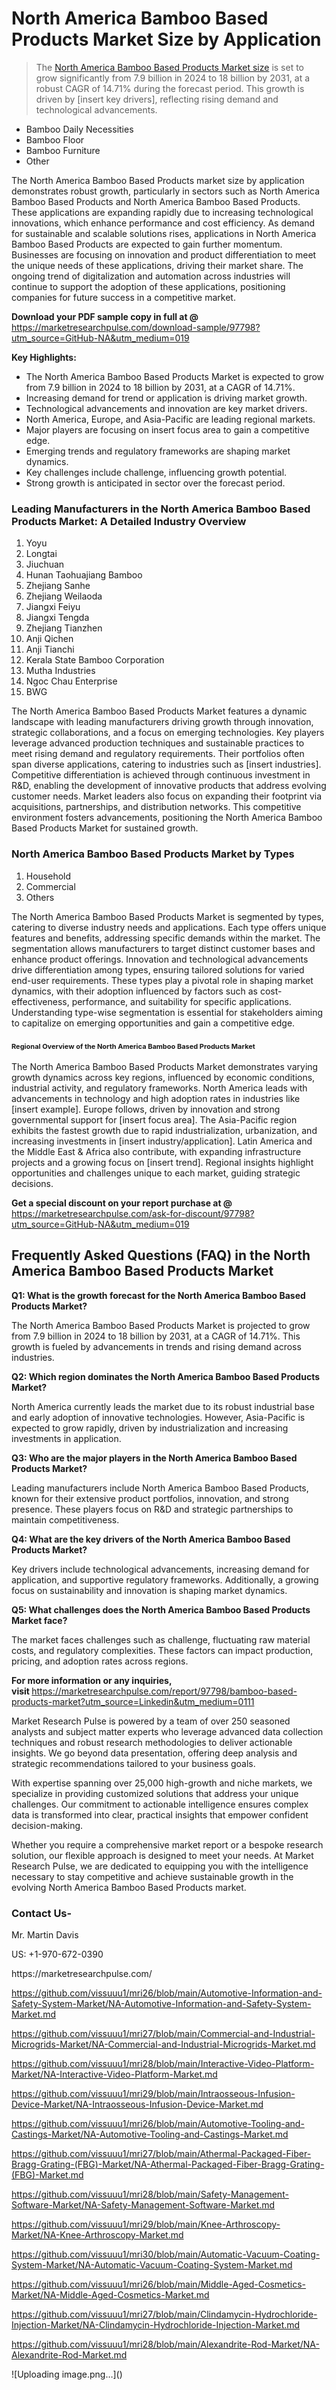 <h1>North America Bamboo Based Products Market&nbsp;Size by Application</h1><blockquote><p>The <a href="https://marketresearchpulse.com/download-sample/97798?utm_source=GitHub-NA&amp;utm_medium=019">North America Bamboo Based Products Market size</a> is set to grow significantly from 7.9 billion in 2024 to 18 billion by 2031, at a robust CAGR of 14.71% during the forecast period. This growth is driven by [insert key drivers], reflecting rising demand and technological advancements.</p></blockquote><ul><li>Bamboo Daily Necessities<li> Bamboo Floor<li> Bamboo Furniture<li> Other</li></ul><p>The North America Bamboo Based Products market size by application demonstrates robust growth, particularly in sectors such as North America Bamboo Based Products and North America Bamboo Based Products. These applications are expanding rapidly due to increasing technological innovations, which enhance performance and cost efficiency. As demand for sustainable and scalable solutions rises, applications in North America Bamboo Based Products are expected to gain further momentum. Businesses are focusing on innovation and product differentiation to meet the unique needs of these applications, driving their market share. The ongoing trend of digitalization and automation across industries will continue to support the adoption of these applications, positioning companies for future success in a competitive market.</p><p><strong>Download your PDF sample copy in full at @ </strong><a href="https://marketresearchpulse.com/download-sample/97798?utm_source=GitHub-NA&amp;utm_medium=019">https://marketresearchpulse.com/download-sample/97798?utm_source=GitHub-NA&amp;utm_medium=019</a></p><p><strong>Key Highlights: </strong></p><ul><li>The North America Bamboo Based Products Market is expected to grow from 7.9 billion in 2024 to 18 billion by 2031, at a CAGR of 14.71%.</li><li>Increasing demand for trend or application is driving market growth.</li><li>Technological advancements and innovation are key market drivers.</li><li>North America, Europe, and Asia-Pacific are leading regional markets.</li><li>Major players are focusing on insert focus area to gain a competitive edge.</li><li>Emerging trends and regulatory frameworks are shaping market dynamics.</li><li>Key challenges include challenge, influencing growth potential.</li><li>Strong growth is anticipated in sector over the forecast period.</li></ul><h3>Leading Manufacturers in the North America Bamboo Based Products Market: A Detailed Industry Overview</h3><ol><li>Yoyu</li><li>Longtai</li><li>Jiuchuan</li><li>Hunan Taohuajiang Bamboo</li><li>Zhejiang Sanhe</li><li>Zhejiang Weilaoda</li><li>Jiangxi Feiyu</li><li>Jiangxi Tengda</li><li>Zhejiang Tianzhen</li><li>Anji Qichen</li><li>Anji Tianchi</li><li>Kerala State Bamboo Corporation</li><li>Mutha Industries</li><li>Ngoc Chau Enterprise</li><li>BWG</li></ol><div class="flex max-w-full flex-col flex-grow"><div class="min-h-8 text-message flex w-full flex-col items-end gap-2 whitespace-normal break-words [.text-message+&amp;]:mt-5" dir="auto" data-message-author-role="assistant" data-message-id="fd8432e4-4910-450d-b182-61b7bfb0a01f" data-message-model-slug="gpt-4o"><div class="flex w-full flex-col gap-1 empty:hidden first:pt-[3px]"><div class="markdown prose w-full break-words dark:prose-invert light"><p>The North America Bamboo Based Products Market features a dynamic landscape with leading manufacturers driving growth through innovation, strategic collaborations, and a focus on emerging technologies. Key players leverage advanced production techniques and sustainable practices to meet rising demand and regulatory requirements. Their portfolios often span diverse applications, catering to industries such as [insert industries]. Competitive differentiation is achieved through continuous investment in R&amp;D, enabling the development of innovative products that address evolving customer needs. Market leaders also focus on expanding their footprint via acquisitions, partnerships, and distribution networks. This competitive environment fosters advancements, positioning the North America Bamboo Based Products Market for sustained growth.</p></div></div></div></div><h3>North America Bamboo Based Products Market by Types</h3><ol><li>Household<li> Commercial<li> Others</li></ol><div class="flex max-w-full flex-col flex-grow"><div class="min-h-8 text-message flex w-full flex-col items-end gap-2 whitespace-normal break-words [.text-message+&amp;]:mt-5" dir="auto" data-message-author-role="assistant" data-message-id="084470be-0bb7-4664-bddf-5156b4f41249" data-message-model-slug="gpt-4o-mini"><div class="flex w-full flex-col gap-1 empty:hidden first:pt-[3px]"><div class="markdown prose w-full break-words dark:prose-invert light"><p>The North America Bamboo Based Products Market is segmented by types, catering to diverse industry needs and applications. Each type offers unique features and benefits, addressing specific demands within the market. The segmentation allows manufacturers to target distinct customer bases and enhance product offerings. Innovation and technological advancements drive differentiation among types, ensuring tailored solutions for varied end-user requirements. These types play a pivotal role in shaping market dynamics, with their adoption influenced by factors such as cost-effectiveness, performance, and suitability for specific applications. Understanding type-wise segmentation is essential for stakeholders aiming to capitalize on emerging opportunities and gain a competitive edge.</p></div></div></div></div><h3><span style="font-size: 11px;">Regional Overview of the North America Bamboo Based Products Market</span></h3><div class="flex max-w-full flex-col flex-grow"><div class="min-h-8 text-message flex w-full flex-col items-end gap-2 whitespace-normal break-words [.text-message+&amp;]:mt-5" dir="auto" data-message-author-role="assistant" data-message-id="e9038762-ce64-4e30-91c9-9bd413514231" data-message-model-slug="gpt-4o-mini"><div class="flex w-full flex-col gap-1 empty:hidden first:pt-[3px]"><div class="markdown prose w-full break-words dark:prose-invert light"><p>The North America Bamboo Based Products Market demonstrates varying growth dynamics across key regions, influenced by economic conditions, industrial activity, and regulatory frameworks. North America leads with advancements in technology and high adoption rates in industries like [insert example]. Europe follows, driven by innovation and strong governmental support for [insert focus area]. The Asia-Pacific region exhibits the fastest growth due to rapid industrialization, urbanization, and increasing investments in [insert industry/application]. Latin America and the Middle East &amp; Africa also contribute, with expanding infrastructure projects and a growing focus on [insert trend]. Regional insights highlight opportunities and challenges unique to each market, guiding strategic decisions.</p></div></div></div></div><p><strong>Get a special discount on your report purchase at @ </strong><a href="https://marketresearchpulse.com/ask-for-discount/97798?utm_source=GitHub-NA&amp;utm_medium=019">https://marketresearchpulse.com/ask-for-discount/97798?utm_source=GitHub-NA&amp;utm_medium=019</a></p><h2>Frequently Asked Questions (FAQ) in the North America Bamboo Based Products Market</h2><p><strong>Q1: What is the growth forecast for the North America Bamboo Based Products Market?</strong></p><p>The North America Bamboo Based Products Market is projected to grow from 7.9 billion in 2024 to 18 billion by 2031, at a CAGR of 14.71%. This growth is fueled by advancements in trends and rising demand across industries.</p><p><strong>Q2: Which region dominates the North America Bamboo Based Products Market?</strong></p><p>North America currently leads the market due to its robust industrial base and early adoption of innovative technologies. However, Asia-Pacific is expected to grow rapidly, driven by industrialization and increasing investments in application.</p><p><strong>Q3: Who are the major players in the North America Bamboo Based Products Market?</strong></p><p>Leading manufacturers include North America Bamboo Based Products, known for their extensive product portfolios, innovation, and strong presence. These players focus on R&amp;D and strategic partnerships to maintain competitiveness.</p><p><strong>Q4: What are the key drivers of the North America Bamboo Based Products Market?</strong></p><p>Key drivers include technological advancements, increasing demand for application, and supportive regulatory frameworks. Additionally, a growing focus on sustainability and innovation is shaping market dynamics.</p><p><strong>Q5: What challenges does the North America Bamboo Based Products Market face?</strong></p><p>The market faces challenges such as challenge, fluctuating raw material costs, and regulatory complexities. These factors can impact production, pricing, and adoption rates across regions.</p><p><strong>For more information or any inquiries, visit&nbsp;</strong><a href="https://marketresearchpulse.com/report/97798/bamboo-based-products-market?utm_source=Linkedin&utm_medium=0111">https://marketresearchpulse.com/report/97798/bamboo-based-products-market?utm_source=Linkedin&utm_medium=0111</a></p><p>Market Research Pulse is powered by a team of over 250 seasoned analysts and subject matter experts who leverage advanced data collection techniques and robust research methodologies to deliver actionable insights. We go beyond data presentation, offering deep analysis and strategic recommendations tailored to your business goals.</p><p>With expertise spanning over 25,000 high-growth and niche markets, we specialize in providing customized solutions that address your unique challenges. Our commitment to actionable intelligence ensures complex data is transformed into clear, practical insights that empower confident decision-making.</p><p>Whether you require a comprehensive market report or a bespoke research solution, our flexible approach is designed to meet your needs. At Market Research Pulse, we are dedicated to equipping you with the intelligence necessary to stay competitive and achieve sustainable growth in the evolving North America Bamboo Based Products market.</p><h3><strong>Contact Us-</strong></h3><p>Mr. Martin Davis</p><p>US: +1-970-672-0390</p><p>https://marketresearchpulse.com/</p><p><a href="https://github.com/vissuuu1/mri26/blob/main/Automotive-Information-and-Safety-System-Market/NA-Automotive-Information-and-Safety-System-Market.md">https://github.com/vissuuu1/mri26/blob/main/Automotive-Information-and-Safety-System-Market/NA-Automotive-Information-and-Safety-System-Market.md</a></p><p><a href="https://github.com/vissuuu1/mri27/blob/main/Commercial-and-Industrial-Microgrids-Market/NA-Commercial-and-Industrial-Microgrids-Market.md">https://github.com/vissuuu1/mri27/blob/main/Commercial-and-Industrial-Microgrids-Market/NA-Commercial-and-Industrial-Microgrids-Market.md</a></p><p><a href="https://github.com/vissuuu1/mri28/blob/main/Interactive-Video-Platform-Market/NA-Interactive-Video-Platform-Market.md">https://github.com/vissuuu1/mri28/blob/main/Interactive-Video-Platform-Market/NA-Interactive-Video-Platform-Market.md</a></p><p><a href="https://github.com/vissuuu1/mri29/blob/main/Intraosseous-Infusion-Device-Market/NA-Intraosseous-Infusion-Device-Market.md">https://github.com/vissuuu1/mri29/blob/main/Intraosseous-Infusion-Device-Market/NA-Intraosseous-Infusion-Device-Market.md</a></p><p><a href="https://github.com/vissuuu1/mri26/blob/main/Automotive-Tooling-and-Castings-Market/NA-Automotive-Tooling-and-Castings-Market.md">https://github.com/vissuuu1/mri26/blob/main/Automotive-Tooling-and-Castings-Market/NA-Automotive-Tooling-and-Castings-Market.md</a></p><p><a href="https://github.com/vissuuu1/mri27/blob/main/Athermal-Packaged-Fiber-Bragg-Grating-(FBG)-Market/NA-Athermal-Packaged-Fiber-Bragg-Grating-(FBG)-Market.md">https://github.com/vissuuu1/mri27/blob/main/Athermal-Packaged-Fiber-Bragg-Grating-(FBG)-Market/NA-Athermal-Packaged-Fiber-Bragg-Grating-(FBG)-Market.md</a></p><p><a href="https://github.com/vissuuu1/mri28/blob/main/Safety-Management-Software-Market/NA-Safety-Management-Software-Market.md">https://github.com/vissuuu1/mri28/blob/main/Safety-Management-Software-Market/NA-Safety-Management-Software-Market.md</a></p><p><a href="https://github.com/vissuuu1/mri29/blob/main/Knee-Arthroscopy-Market/NA-Knee-Arthroscopy-Market.md">https://github.com/vissuuu1/mri29/blob/main/Knee-Arthroscopy-Market/NA-Knee-Arthroscopy-Market.md</a></p><p><a href="https://github.com/vissuuu1/mri30/blob/main/Automatic-Vacuum-Coating-System-Market/NA-Automatic-Vacuum-Coating-System-Market.md">https://github.com/vissuuu1/mri30/blob/main/Automatic-Vacuum-Coating-System-Market/NA-Automatic-Vacuum-Coating-System-Market.md</a></p><p><a href="https://github.com/vissuuu1/mri26/blob/main/Middle-Aged-Cosmetics-Market/NA-Middle-Aged-Cosmetics-Market.md">https://github.com/vissuuu1/mri26/blob/main/Middle-Aged-Cosmetics-Market/NA-Middle-Aged-Cosmetics-Market.md</a></p><p><a href="https://github.com/vissuuu1/mri27/blob/main/Clindamycin-Hydrochloride-Injection-Market/NA-Clindamycin-Hydrochloride-Injection-Market.md">https://github.com/vissuuu1/mri27/blob/main/Clindamycin-Hydrochloride-Injection-Market/NA-Clindamycin-Hydrochloride-Injection-Market.md</a></p><p><a href="https://github.com/vissuuu1/mri28/blob/main/Alexandrite-Rod-Market/NA-Alexandrite-Rod-Market.md">https://github.com/vissuuu1/mri28/blob/main/Alexandrite-Rod-Market/NA-Alexandrite-Rod-Market.md</a></p>
![Uploading image.png…]()
